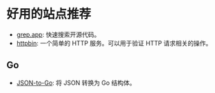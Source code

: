 # 好用的站点推荐

- [grep.app](https://grep.app/): 快速搜索开源代码。
- [httpbin](https://httpbin.org/): 一个简单的 HTTP 服务。可以用于验证 HTTP 请求相关的操作。

## Go

- [JSON-to-Go](https://mholt.github.io/json-to-go/): 将 JSON 转换为 Go 结构体。
